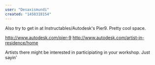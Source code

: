 ```yaml
---
user: "Desaxismundi"
created: "1458318154"
---
```


Also try to get in at Instructables/Autodesk's Pier9. 
Pretty cool space.

http://www.autodesk.com/pier-9
http://www.autodesk.com/artist-in-residence/home

Artists there might be interested in participiating in your workshop. Just sayin'
